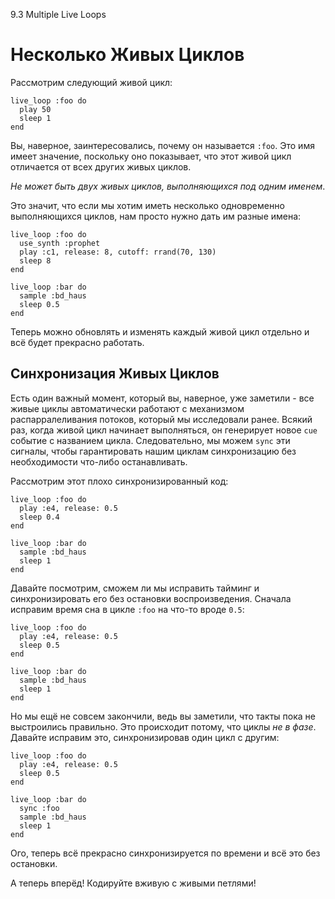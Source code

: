 9.3 Multiple Live Loops

# Несколько Живых Циклов

Рассмотрим следующий живой цикл:

```
live_loop :foo do
  play 50
  sleep 1
end
```

Вы, наверное, заинтересовались, почему он называется `:foo`. Это имя имеет
значение, поскольку оно показывает, что этот живой цикл отличается от всех
других живых циклов.

*Не может быть двух живых циклов, выполняющихся под одним именем*.

Это значит, что если мы хотим иметь несколько одновременно выполняющихся
циклов, нам просто нужно дать им разные имена:

```
live_loop :foo do
  use_synth :prophet
  play :c1, release: 8, cutoff: rrand(70, 130)
  sleep 8
end

live_loop :bar do
  sample :bd_haus
  sleep 0.5
end
```

Теперь можно обновлять и изменять каждый живой цикл отдельно и всё будет
прекрасно работать.

## Синхронизация Живых Циклов

Есть один важный момент, который вы, наверное, уже заметили - все живые циклы
автоматически работают с механизмом распарралеливания потоков, который мы
исследовали ранее. Всякий раз, когда живой цикл начинает выполняться, он
генерирует новое `cue` событие с названием цикла. Следовательно, мы можем
`sync` эти сигналы, чтобы гарантировать нашим циклам синхронизацию без
необходимости что-либо останавливать.

Рассмотрим этот плохо синхронизированный код:

```
live_loop :foo do
  play :e4, release: 0.5
  sleep 0.4
end

live_loop :bar do
  sample :bd_haus
  sleep 1
end
```

Давайте посмотрим, сможем ли мы исправить тайминг и синхронизировать его без
остановки воспроизведения. Сначала исправим время сна в цикле `:foo` на что-то
вроде `0.5`:

```
live_loop :foo do
  play :e4, release: 0.5
  sleep 0.5
end

live_loop :bar do
  sample :bd_haus
  sleep 1
end
```

Но мы ещё не совсем закончили, ведь вы заметили, что такты пока не выстроились
правильно. Это происходит потому, что циклы *не в фазе*. Давайте исправим это,
синхронизировав один цикл с другим:

```
live_loop :foo do
  play :e4, release: 0.5
  sleep 0.5
end

live_loop :bar do
  sync :foo
  sample :bd_haus
  sleep 1
end
```

Ого, теперь всё прекрасно синхронизируется по времени и всё это без остановки.

А теперь вперёд! Кодируйте вживую с живыми петлями!
